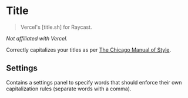 # Title

> Vercel's [title.sh] for Raycast.

_Not affiliated with Vercel._

Correctly capitalizes your titles as per [The Chicago Manual of Style](http://www.chicagomanualofstyle.org/home.html).

## Settings

Contains a settings panel to specify words that should enforce their own capitalization rules (separate words with a comma).
